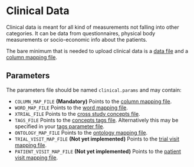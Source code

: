 Clinical Data
================

Clinical data is meant for all kind of measurements not falling into other
categories. It can be data from questionnaires, physical body measurements or
socio-economic info about the patients.

The bare minimum that is needed to upload clinical data is a [data file](clinical_data_file.md) and a [column mapping file](column-mapping.md).

Parameters
------------
The parameters file should be named `clinical.params` and may contain:
- `COLUMN_MAP_FILE` **(Mandatory)** Points to the [column mapping file](column-mapping.md).
- `WORD_MAP_FILE` Points to the [word mapping file](word-mapping.md).
- `XTRIAL_FILE` Points to the [cross study concepts file](xtrial.md).
- `TAGS_FILE` Points to the [concepts tags file](tags.md). Alternatively this may be specified in your [tags parameter file](tags.md).
- `ONTOLOGY_MAP_FILE` Points to the [ontology mapping file](ontology-mapping.md).
- `TRIAL_VISIT_MAP_FILE` **(Not yet implemented)** Points to the [trial visit mapping file](trial-visit-mapping.md).
- `PATIENT_VISIT_MAP_FILE` **(Not yet implemented)** Points to the [patient visit mapping file](patient-visit-mapping.md).
